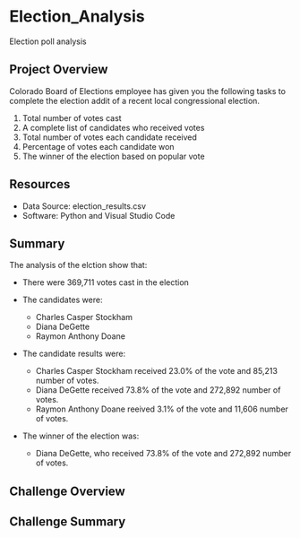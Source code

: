# Election_Analysis
Election poll analysis

## Project Overview

Colorado Board of Elections employee has given you the following tasks to complete the election addit of a recent local congressional election.

  1. Total number of votes cast
  2. A complete list of candidates who received votes
  3. Total number of votes each candidate received
  4. Percentage of votes each candidate won
  5. The winner of the election based on popular vote
 
## Resources

- Data Source: election_results.csv
- Software: Python and Visual Studio Code

## Summary

The analysis of the elction show that:

  - There were 369,711 votes cast in the election
  - The candidates were:
      * Charles Casper Stockham
      * Diana DeGette
      * Raymon Anthony Doane

  - The candidate results were:
      * Charles Casper Stockham received 23.0% of the vote and 85,213 number of votes.
      * Diana DeGette received 73.8% of the vote and 272,892 number of votes.
      * Raymon Anthony Doane reeived 3.1% of the vote and 11,606 number of votes.

  - The winner of the election was:
      * Diana DeGette, who received 73.8% of the vote and 272,892 number of votes.


## Challenge Overview

## Challenge Summary
